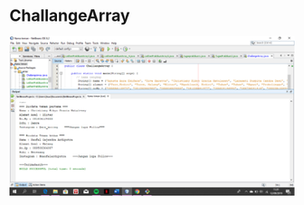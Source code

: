 # ChallangeArray
![Alt Text](https://github.com/rensimeila04/array/blob/master/Screenshot%20(143).png)
